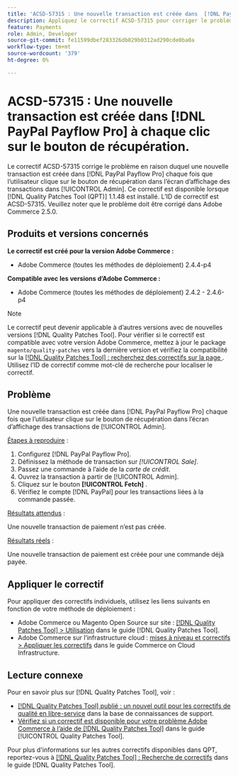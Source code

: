```yaml
---
title: 'ACSD-57315 : Une nouvelle transaction est créée dans  [!DNL PayPal Payflow Pro]  chaque fois que l’utilisateur clique sur le bouton de récupération'
description: Appliquez le correctif ACSD-57315 pour corriger le problème Adobe Commerce en raison duquel une nouvelle transaction est créée dans  [!DNL PayPal Payflow Pro]  chaque fois que l’utilisateur clique sur le bouton de récupération dans l’écran d’affichage des transactions dans [!UICONTROL Admin].
feature: Payments
role: Admin, Developer
source-git-commit: fe11599dbef283326db029b0312ad290cde0ba0a
workflow-type: tm+mt
source-wordcount: '379'
ht-degree: 0%

---
```


# ACSD-57315 : Une nouvelle transaction est créée dans [!DNL PayPal Payflow Pro] à chaque clic sur le bouton de récupération.

Le correctif ACSD-57315 corrige le problème en raison duquel une nouvelle transaction est créée dans [!DNL PayPal Payflow Pro] chaque fois que l’utilisateur clique sur le bouton de récupération dans l’écran d’affichage des transactions dans [!UICONTROL Admin]. Ce correctif est disponible lorsque [!DNL Quality Patches Tool (QPT)] 1.1.48 est installé. L’ID de correctif est ACSD-57315. Veuillez noter que le problème doit être corrigé dans Adobe Commerce 2.5.0.

## Produits et versions concernés

**Le correctif est créé pour la version Adobe Commerce :**

* Adobe Commerce (toutes les méthodes de déploiement) 2.4.4-p4

**Compatible avec les versions d’Adobe Commerce :**

* Adobe Commerce (toutes les méthodes de déploiement) 2.4.2 - 2.4.6-p4

>[!NOTE]
>
>Le correctif peut devenir applicable à d’autres versions avec de nouvelles versions [!DNL Quality Patches Tool]. Pour vérifier si le correctif est compatible avec votre version Adobe Commerce, mettez à jour le package `magento/quality-patches` vers la dernière version et vérifiez la compatibilité sur la [[!DNL Quality Patches Tool] : recherchez des correctifs sur la page ](https://experienceleague.adobe.com/tools/commerce-quality-patches/index.html). Utilisez l’ID de correctif comme mot-clé de recherche pour localiser le correctif.

## Problème

Une nouvelle transaction est créée dans [!DNL PayPal Payflow Pro] chaque fois que l’utilisateur clique sur le bouton de récupération dans l’écran d’affichage des transactions de [!UICONTROL Admin].

<u>Étapes à reproduire</u> :

1. Configurez [!DNL PayPal Payflow Pro].
1. Définissez la méthode de transaction sur *[!UICONTROL Sale]*.
1. Passez une commande à l’aide de la *carte de crédit*.
1. Ouvrez la transaction à partir de [!UICONTROL Admin].
1. Cliquez sur le bouton **[!UICONTROL Fetch]** .
1. Vérifiez le compte [!DNL PayPal] pour les transactions liées à la commande passée.

<u>Résultats attendus</u> :

Une nouvelle transaction de paiement n’est pas créée.

<u>Résultats réels</u> :

Une nouvelle transaction de paiement est créée pour une commande déjà payée.

## Appliquer le correctif

Pour appliquer des correctifs individuels, utilisez les liens suivants en fonction de votre méthode de déploiement :

* Adobe Commerce ou Magento Open Source sur site : [[!DNL Quality Patches Tool] > Utilisation](/help/tools/quality-patches-tool/usage.md) dans le guide [!DNL Quality Patches Tool].
* Adobe Commerce sur l’infrastructure cloud : [mises à niveau et correctifs > Appliquer les correctifs](https://experienceleague.adobe.com/docs/commerce-cloud-service/user-guide/develop/upgrade/apply-patches.html) dans le guide Commerce on Cloud Infrastructure.

## Lecture connexe

Pour en savoir plus sur [!DNL Quality Patches Tool], voir :

* [[!DNL Quality Patches Tool] publié : un nouvel outil pour les correctifs de qualité en libre-service](https://experienceleague.adobe.com/en/docs/commerce-knowledge-base/kb/announcements/commerce-announcements/magento-quality-patches-released-new-tool-to-self-serve-quality-patches) dans la base de connaissances de support.
* [Vérifiez si un correctif est disponible pour votre problème Adobe Commerce à l’aide de  [!DNL Quality Patches Tool]](/help/tools/quality-patches-tool/patches-available-in-qpt/check-patch-for-magento-issue-with-magento-quality-patches.md) dans le guide [!UICONTROL Quality Patches Tool].


Pour plus d&#39;informations sur les autres correctifs disponibles dans QPT, reportez-vous à [[!DNL Quality Patches Tool] : Recherche de correctifs](https://experienceleague.adobe.com/tools/commerce-quality-patches/index.html) dans le guide [!DNL Quality Patches Tool].
